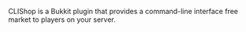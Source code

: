 CLIShop is a Bukkit plugin that provides a command-line interface free market to players on your server.